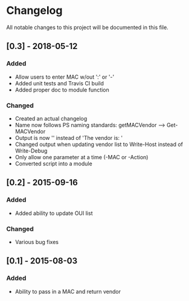 # Changelog
All notable changes to this project will be documented in this file.

## [0.3] - 2018-05-12
### Added
- Allow users to enter MAC w/out ':' or '-'
- Added unit tests and Travis CI build
- Added proper doc to module function

### Changed
- Created an actual changelog
- Name now follows PS naming standards: getMACVendor --> Get-MACVendor
- Output is now '<name of vendor>' instead of 'The vendor is: <name of vendor>'
- Changed output when updating vendor list to Write-Host instead of Write-Debug
- Only allow one parameter at a time (-MAC or -Action)
- Converted script into a module

## [0.2] - 2015-09-16
### Added
- Added ability to update OUI list

### Changed
- Various bug fixes

## [0.1] - 2015-08-03
### Added
- Ability to pass in a MAC and return vendor

